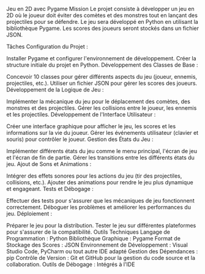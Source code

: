 Jeu en 2D avec Pygame
Mission
Le projet consiste à développer un jeu en 2D où le joueur doit éviter des comètes et des monstres tout en lançant des projectiles pour se défendre. Le jeu sera développé en Python en utilisant la bibliothèque Pygame. Les scores des joueurs seront stockés dans un fichier JSON.

Tâches
Configuration du Projet :

Installer Pygame et configurer l'environnement de développement.
Créer la structure initiale du projet en Python.
Développement des Classes de Base :

Concevoir 10 classes pour gérer différents aspects du jeu (joueur, ennemis, projectiles, etc.).
Utiliser un fichier JSON pour gérer les scores des joueurs.
Développement de la Logique de Jeu :

Implémenter la mécanique du jeu pour le déplacement des comètes, des monstres et des projectiles.
Gérer les collisions entre le joueur, les ennemis et les projectiles.
Développement de l'Interface Utilisateur :

Créer une interface graphique pour afficher le jeu, les scores et les informations sur la vie du joueur.
Gérer les événements utilisateur (clavier et souris) pour contrôler le joueur.
Gestion des États du Jeu :

Implémenter différents états du jeu comme le menu principal, l'écran de jeu et l'écran de fin de partie.
Gérer les transitions entre les différents états du jeu.
Ajout de Sons et Animations :

Intégrer des effets sonores pour les actions du jeu (tir des projectiles, collisions, etc.).
Ajouter des animations pour rendre le jeu plus dynamique et engageant.
Tests et Débogage :

Effectuer des tests pour s'assurer que les mécaniques de jeu fonctionnent correctement.
Déboguer les problèmes et améliorer les performances du jeu.
Déploiement :

Préparer le jeu pour la distribution.
Tester le jeu sur différentes plateformes pour s'assurer de la compatibilité.
Outils Techniques
Langage de Programmation : Python
Bibliothèque Graphique : Pygame
Format de Stockage des Scores : JSON
Environnement de Développement : Visual Studio Code, PyCharm ou tout autre IDE adapté
Gestion des Dépendances : pip
Contrôle de Version : Git et GitHub pour la gestion du code source et la collaboration.
Outils de Débogage : Intégrés à l'IDE
